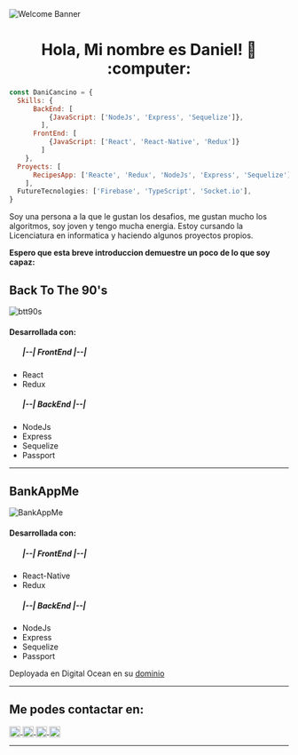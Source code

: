 <img src='https://miro.medium.com/max/1360/0*gqO3slLmGb4mUeje.gif' alt='Welcome Banner'  margin-left='100px' align='center' />
<h1 align="center"> Hola, Mi nombre es Daniel! 👋 :computer: </h1>

```js
const DaniCancino = {
  Skills: {
      BackEnd: [
          {JavaScript: ['NodeJs', 'Express', 'Sequelize']},
        ],
      FrontEnd: [
          {JavaScript: ['React', 'React-Native', 'Redux']}
        ]
    },
  Proyects: [
      RecipesApp: ['Reacte', 'Redux', 'NodeJs', 'Express', 'Sequelize']},
    ],
  FutureTecnologies: ['Firebase', 'TypeScript', 'Socket.io'],
}
```
<div>
  <p>
    Soy una persona a la que le gustan los desafios, me gustan mucho los algoritmos, soy joven y tengo mucha energia.
    Estoy cursando la Licenciatura en informatica y haciendo algunos proyectos propios.  
  </p>
  <strong> Espero que esta breve introduccion demuestre un poco de lo que soy capaz: </strong>
</div>


<h2> Back To The 90's </h2>

![btt90s](https://user-images.githubusercontent.com/58223692/95638842-7aec8a00-0a6c-11eb-9643-20296c915a47.png)

<h4> Desarrollada con: </h4>
<ul>
  <h5>|--| FrontEnd |--|</h5>
    <li>React</li>
    <li>Redux</li>
  <h5>|--| BackEnd |--|</h5>
    <li>NodeJs</li>
    <li>Express</li>
    <li>Sequelize</li>
    <li>Passport</li>
</ul>

<hr/>

<h2> BankAppMe </h2>

![BankAppMe](https://user-images.githubusercontent.com/58223692/95639279-3661ee00-0a6e-11eb-9976-7d597696652d.png)

<h4> Desarrollada con: </h4>
<ul>
  <h5>|--| FrontEnd |--|</h5>
    <li>React-Native</li>
    <li>Redux</li>
  <h5>|--| BackEnd |--|</h5>
    <li>NodeJs</li>
    <li>Express</li>
    <li>Sequelize</li>
    <li>Passport</li>
</ul>
Deployada en Digital Ocean en su <a href="https://bankappme.tk">dominio</a>

<hr/>

<h2> Me podes contactar en: </h2>

<p>
    <a href="https://www.linkedin.com/in/danicancino-dev/">
      <img align="center" src="https://cdn.jsdelivr.net/npm/simple-icons@3.0.1/icons/linkedin.svg" height="20" width="20" />
    </a>
    <a href="zieteweb@gmail.com">
      <img align="center" src="https://cdn.jsdelivr.net/npm/simple-icons@3.0.1/icons/gmail.svg" height="20" width="20" />
    </a>
    <a href="https://twitter.com/ziete_77">
      <img align="center" src="https://cdn.jsdelivr.net/npm/simple-icons@3.0.1/icons/twitter.svg" height="20" width="20" />
    </a>
    <a href="https://github.com/tomas0011">
      <img align="center" src="https://cdn.jsdelivr.net/npm/simple-icons@3.0.1/icons/github.svg" height="20" width="20" />
    </a>
<p/>

<hr/>

